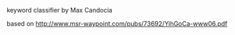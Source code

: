 keyword classifier by Max Candocia

based on http://www.msr-waypoint.com/pubs/73692/YihGoCa-www06.pdf
